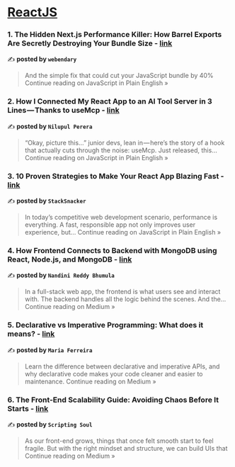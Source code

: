 
<h1><a href=https://medium.com/tag/reactjs/recommended target="_blank" rel="noopener noreferrer">ReactJS</a></h1>
<h3>1. The Hidden Next.js Performance Killer: How Barrel Exports Are Secretly Destroying Your Bundle Size - <a href="https://javascript.plainenglish.io/the-hidden-next-js-performance-killer-how-barrel-exports-are-secretly-destroying-your-bundle-size-c56ce1563cef?source=rss------reactjs-5" target="_blank" rel="noopener noreferrer">link</a></h3>

✍️ **posted by `webendary`**

<blockquote>And the simple fix that could cut your JavaScript bundle by 40%
Continue reading on JavaScript in Plain English »</blockquote>

<h3>2. How I Connected My React App to an AI Tool Server in 3 Lines — Thanks to useMcp - <a href="https://javascript.plainenglish.io/how-i-connected-my-react-app-to-an-ai-tool-server-in-3-lines-thanks-to-usemcp-9492eabfcb44?source=rss------reactjs-5" target="_blank" rel="noopener noreferrer">link</a></h3>

✍️ **posted by `Nilupul Perera`**

<blockquote>“Okay, picture this…” junior devs, lean in — here’s the story of a hook that actually cuts through the noise: useMcp. Just released, this…
Continue reading on JavaScript in Plain English »</blockquote>

<h3>3. 10 Proven Strategies to Make Your React App Blazing Fast  - <a href="https://javascript.plainenglish.io/10-proven-strategies-to-make-your-react-app-blazing-fast-990020f8d696?source=rss------reactjs-5" target="_blank" rel="noopener noreferrer">link</a></h3>

✍️ **posted by `StackSnacker`**

<blockquote>In today’s competitive web development scenario, performance is everything. A fast, responsible app not only improves user experience, but…
Continue reading on JavaScript in Plain English »</blockquote>

<h3>4. How Frontend Connects to Backend with MongoDB using React, Node.js, and MongoDB - <a href="https://medium.com/@bhumulanandinireddy55/how-frontend-connects-to-backend-with-mongodb-using-react-node-js-and-mongodb-22a8a447f70b?source=rss------reactjs-5" target="_blank" rel="noopener noreferrer">link</a></h3>

✍️ **posted by `Nandini Reddy Bhumula`**

<blockquote>In a full-stack web app, the frontend is what users see and interact with. The backend handles all the logic behind the scenes. And the…
Continue reading on Medium »</blockquote>

<h3>5. Declarative vs Imperative Programming: What does it means? - <a href="https://medium.com/@mariaferreira.developer/declarative-vs-imperative-what-it-really-means-for-your-react-apis-eecd530435e4?source=rss------reactjs-5" target="_blank" rel="noopener noreferrer">link</a></h3>

✍️ **posted by `Maria Ferreira`**

<blockquote>Learn the difference between declarative and imperative APIs, and why declarative code makes your code cleaner and easier to maintenance.
Continue reading on Medium »</blockquote>

<h3>6. The Front-End Scalability Guide: Avoiding Chaos Before It Starts - <a href="https://medium.com/@hritvikom/the-front-end-scalability-guide-avoiding-chaos-before-it-starts-70e079e9af96?source=rss------reactjs-5" target="_blank" rel="noopener noreferrer">link</a></h3>

✍️ **posted by `Scripting Soul`**

<blockquote>As our front-end grows, things that once felt smooth start to feel fragile. But with the right mindset and structure, we can build UIs that
Continue reading on Medium »</blockquote>

